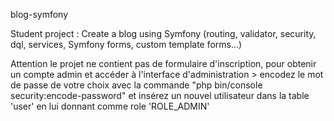 
blog-symfony

Student project : Create a blog using Symfony (routing, validator, security, dql, services, Symfony forms, custom template forms...)

Attention le projet ne contient pas de formulaire d'inscription, pour obtenir un compte admin et accéder à l'interface d'administration >
encodez le mot de passe de votre choix avec la commande "php bin/console security:encode-password" et insérez un nouvel utilisateur dans la table 'user' en lui donnant comme role 'ROLE_ADMIN'
